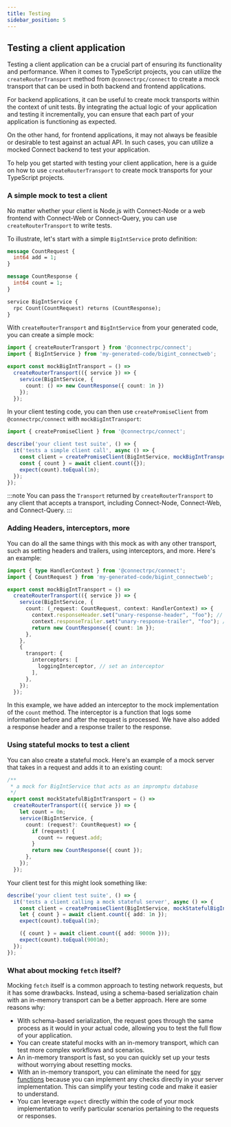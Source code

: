 ```yaml
---
title: Testing
sidebar_position: 5
---
```


## Testing a client application

Testing a client application can be a crucial part of ensuring its functionality and performance. When it comes to TypeScript projects, you can utilize the `createRouterTransport` method from `@connectrpc/connect` to create a mock transport that can be used in both backend and frontend applications.

For backend applications, it can be useful to create mock transports within the context of unit tests. By integrating the actual logic of your application and testing it incrementally, you can ensure that each part of your application is functioning as expected.

On the other hand, for frontend applications, it may not always be feasible or desirable to test against an actual API. In such cases, you can utilize a mocked Connect backend to test your application.

To help you get started with testing your client application, here is a guide on how to use `createRouterTransport` to create mock transports for your TypeScript projects.

### A simple mock to test a client

No matter whether your client is Node.js with Connect-Node or a web frontend with Connect-Web or Connect-Query, you can use `createRouterTransport` to write tests.

To illustrate, let's start with a simple `BigIntService` proto definition:

```protobuf
message CountRequest {
  int64 add = 1;
}

message CountResponse {
  int64 count = 1;
}

service BigIntService {
  rpc Count(CountRequest) returns (CountResponse);
}
```

With `createRouterTransport` and `BigIntService` from your generated code, you can create a simple mock:

```ts
import { createRouterTransport } from '@connectrpc/connect';
import { BigIntService } from 'my-generated-code/bigint_connectweb';

export const mockBigIntTransport = () =>
  createRouterTransport(({ service }) => {
    service(BigIntService, {
      count: () => new CountResponse({ count: 1n })
    });
  });
```

In your client testing code, you can then use `createPromiseClient` from `@connectrpc/connect` with `mockBigIntTransport`:

```ts
import { createPromiseClient } from '@connectrpc/connect';

describe('your client test suite', () => {
  it('tests a simple client call', async () => {
    const client = createPromiseClient(BigIntService, mockBigIntTransport());
    const { count } = await client.count({});
    expect(count).toEqual(1n);
  });
});
```

:::note
You can pass the `Transport` returned by `createRouterTransport` to any client that accepts a transport, including Connect-Node, Connect-Web, and Connect-Query.
:::

### Adding Headers, interceptors, more

You can do all the same things with this mock as with any other transport, such as setting headers and trailers, using interceptors, and more. Here's an example:

```ts
import { type HandlerContext } from '@connectrpc/connect';
import { CountRequest } from 'my-generated-code/bigint_connectweb';

export const mockBigIntTransport = () =>
  createRouterTransport(({ service }) => {
    service(BigIntService, {
      count: (_request: CountRequest, context: HandlerContext) => {
        context.responseHeader.set("unary-response-header", "foo"); // set Response Header
        context.responseTrailer.set("unary-response-trailer", "foo"); // set Response Trailer
        return new CountResponse({ count: 1n });
      },
    },
    {
      transport: {
        interceptors: [
          loggingInterceptor, // set an interceptor
        ],
      },
    });
  });
```

In this example, we have added an interceptor to the mock implementation of the `count` method. The interceptor is a function that logs some information before and after the request is processed. We have also added a response header and a response trailer to the response.

### Using stateful mocks to test a client

You can also create a stateful mock. Here's an example of a mock server that takes in a request and adds it to an existing count:

```ts
/**
 * a mock for BigIntService that acts as an impromptu database
 */
export const mockStatefulBigIntTransport = () =>
  createRouterTransport(({ service }) => {
    let count = 0n;
    service(BigIntService, {
      count: (request?: CountRequest) => {
        if (request) {
          count += request.add;
        }
        return new CountResponse({ count });
      },
    });
  });
```

Your client test for this might look something like:

```ts
describe('your client test suite', () => {
  it('tests a client calling a mock stateful server', async () => {
    const client = createPromiseClient(BigIntService, mockStatefulBigIntTransport());
    let { count } = await client.count({ add: 1n });
    expect(count).toEqual(1n);

    ({ count } = await client.count({ add: 9000n }));
    expect(count).toEqual(9001n);
  });
});
```

### What about mocking `fetch` itself?

Mocking `fetch` itself is a common approach to testing network requests, but it has some drawbacks. Instead, using a schema-based serialization chain with an in-memory transport can be a better approach. Here are some reasons why:

- With schema-based serialization, the request goes through the same process as it would in your actual code, allowing you to test the full flow of your application.
- You can create stateful mocks with an in-memory transport, which can test more complex workflows and scenarios.
- An in-memory transport is fast, so you can quickly set up your tests without worrying about resetting mocks.
- With an in-memory transport, you can eliminate the need for [spy functions](https://jestjs.io/docs/jest-object#jestspyonobject-methodname) because you can implement any checks directly in your server implementation. This can simplify your testing code and make it easier to understand.
- You can leverage `expect` directly within the code of your mock implementation to verify particular scenarios pertaining to the requests or responses.
